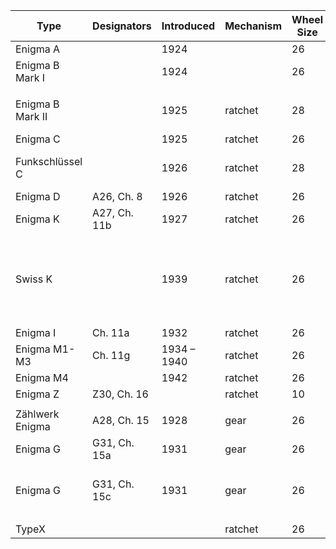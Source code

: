 |Type            |Designators |Introduced |Mechanism|Wheel Size|Moving Wheels|Static Wheels|Plugboard|Reflector Positions|Moving Reflector|Notes                                                               |
|----------------|------------|-----------|---------|----------|-------------|-------------|---------|-------------------|----------------|--------------------------------------------------------------------|
|Enigma A        |            |1924       |         |26        |2            |0            |no       |26                 |no              |                                                                    |
|Enigma B Mark I |            |1924       |         |26        |2            |0            |no       |26                 |yes             |                                                                    |
|                |            |           |         |          |             |             |         |                   |                |                                                                    |
|Enigma B Mark II|            |1925       |ratchet  |28        |3            |0            |no       |1                  |no              |KB lacks ‘W’, adds Å, Ä and Ö                                       |
|Enigma C        |            |1925       |ratchet  |26        |3            |0            |no       |2 or 4             |no              |                                                                    |
|Funkschlüssel C |            |1926       |ratchet  |28        |3            |0            |no       |4                  |no              |KB: adds Ä, Ö and Ü; 'X' unencrypted                                |
|Enigma D        |A26, Ch. 8  |1926       |ratchet  |26        |3            |0            |no       |26                 |no              |                                                                    |
|Enigma K        |A27, Ch. 11b|1927       |ratchet  |26        |3            |0            |no       |26                 |no              |                                                                    |
|Swiss K         |            |1939       |ratchet  |26        |2            |1            |no       |26                 |no              |Modified stepping: right wheel stationary, middle steps w/ every key|
|Enigma I        |Ch. 11a     |1932       |ratchet  |26        |3            |0            |yes      |1                  |no              |                                                                    |
|Enigma M1-M3    |Ch. 11g     |1934 – 1940|ratchet  |26        |3            |0            |yes      |1                  |no              |Introduced UKW-D                                                    |
|Enigma M4       |            |1942       |ratchet  |26        |3            |1            |yes      |1                  |no              |                                                                    |
|Enigma Z        |Z30, Ch. 16 |           |ratchet  |10        |3            |0            |no       |10                 |no              |                                                                    |
|                |            |           |         |          |             |             |         |                   |                |                                                                    |
|Zählwerk Enigma |A28, Ch. 15 |1928       |gear     |26        |3            |0            |no       |26                 |yes             |gear drive + counter                                                |
|Enigma G        |G31, Ch. 15a|1931       |gear     |26        |3            |0            |no       |26                 |yes             |gear drive + counter                                                |
|Enigma G        |G31, Ch. 15c|1931       |gear     |26        |3            |0            |yes      |26                 |yes             |gear drive + counter, single patch plugboard                        |
|                |            |           |         |          |             |             |         |                   |                |                                                                    |
|TypeX           |            |           |ratchet  |26        |3            |2            |yes      |1                  |no              |                                                                    |

